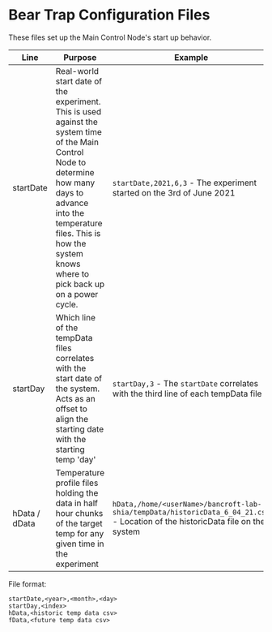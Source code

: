 # Bear Trap Configuration Files
These files set up the Main Control Node's start up behavior.

| Line | Purpose | Example |
|------|---------|---------|
| startDate | Real-world start date of the experiment. This is used against the system time of the Main Control Node to determine how many days to advance into the temperature files. This is how the system knows where to pick back up on a power cycle. | `startDate,2021,6,3` - The experiment started on the 3rd of June 2021 |
| startDay | Which line of the tempData files correlates with the start date of the system. Acts as an offset to align the starting date with the starting temp 'day' | `startDay,3` - The `startDate` correlates with the third line of each tempData file |
| hData / dData | Temperature profile files holding the data in half hour chunks of the target temp for any given time in the experiment | `hData,/home/<userName>/bancroft-lab-shia/tempData/historicData_6_04_21.csv` - Location of the historicData file on the system |

File format:
```
startDate,<year>,<month>,<day>
startDay,<index>
hData,<historic temp data csv>
fData,<future temp data csv>
```